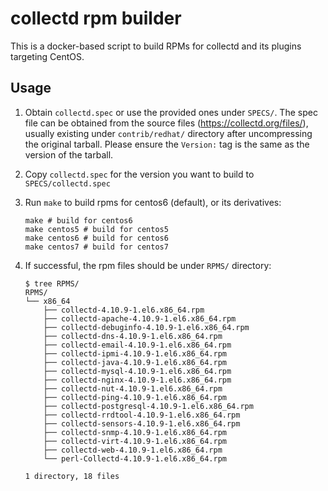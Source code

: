 # collectd rpm builder

This is a docker-based script to build RPMs for collectd and its plugins targeting CentOS.

## Usage

1. Obtain `collectd.spec` or use the provided ones under `SPECS/`. The spec file can be obtained from the source files (https://collectd.org/files/), usually existing under `contrib/redhat/` directory after uncompressing the original tarball. Please ensure the `Version:` tag is the same as the version of the tarball.

1. Copy `collectd.spec` for the version you want to build to `SPECS/collectd.spec`

2. Run `make` to build rpms for centos6 (default), or its derivatives:

    ```
    make # build for centos6
    make centos5 # build for centos5
    make centos6 # build for centos6
    make centos7 # build for centos7
    ```

3. If successful, the rpm files should be under `RPMS/` directory:

    ```
    $ tree RPMS/
    RPMS/
    └── x86_64
        ├── collectd-4.10.9-1.el6.x86_64.rpm
        ├── collectd-apache-4.10.9-1.el6.x86_64.rpm
        ├── collectd-debuginfo-4.10.9-1.el6.x86_64.rpm
        ├── collectd-dns-4.10.9-1.el6.x86_64.rpm
        ├── collectd-email-4.10.9-1.el6.x86_64.rpm
        ├── collectd-ipmi-4.10.9-1.el6.x86_64.rpm
        ├── collectd-java-4.10.9-1.el6.x86_64.rpm
        ├── collectd-mysql-4.10.9-1.el6.x86_64.rpm
        ├── collectd-nginx-4.10.9-1.el6.x86_64.rpm
        ├── collectd-nut-4.10.9-1.el6.x86_64.rpm
        ├── collectd-ping-4.10.9-1.el6.x86_64.rpm
        ├── collectd-postgresql-4.10.9-1.el6.x86_64.rpm
        ├── collectd-rrdtool-4.10.9-1.el6.x86_64.rpm
        ├── collectd-sensors-4.10.9-1.el6.x86_64.rpm
        ├── collectd-snmp-4.10.9-1.el6.x86_64.rpm
        ├── collectd-virt-4.10.9-1.el6.x86_64.rpm
        ├── collectd-web-4.10.9-1.el6.x86_64.rpm
        └── perl-Collectd-4.10.9-1.el6.x86_64.rpm

    1 directory, 18 files
    ```
